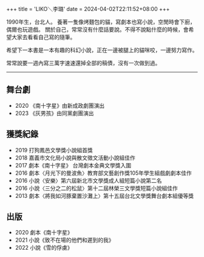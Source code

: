 +++
title = 'LIKO＼李璐'
date = 2024-04-02T22:11:52+08:00
+++



1990年生，台北人。
養著一隻像烤麵包的貓，寫劇本也寫小說，空閒時會下廚，偶爾也玩遊戲。
關於自己，常常沒有什麼話要說。不得不說點什麼的時候，會希望大家去看看自己寫的隨筆。


希望下一本書是一本有趣的科幻小說，正在一邊被腿上的貓咪咬，一邊努力寫作。


常常說要一週內寫三萬字速速還掉全部的稿債，沒有一次做到過。

-----------

舞台劇
--

- 2020 《南十字星》由新成政劇團演出
- 2023 《灰男孩》由同黨劇團演出

獲獎紀錄
--
 
- 2019 打狗鳳邑文學獎小說組首獎 
- 2018 嘉義市文化局小說與散文徵文活動小說組佳作 
- 2017 劇本《南十字星》 台灣劇本金典文學獎入圍
- 2016 劇本〈月光下的曼波魚〉教育部文藝創作獎105年學生組戲劇劇本佳作
- 2016 小說〈安樂〉第六屆新北市文學獎成人組短篇小說第二名 
- 2016 小說〈三分之二的松鼠〉第十二屆林榮三文學獎短篇小說組佳作 
- 2013 劇本〈將我如河豚棄置沙灘上〉第十五屆台北文學獎舞台劇本組優等獎  



出版
--

- 2020 劇本《南十字星》
- 2021 小說《致不在場的他們和遲到的我》
- 2022 小說《雪的俘虜》

<!-- Google tag (gtag.js) -->
<script async src="https://www.googletagmanager.com/gtag/js?id=G-GMSTCBCHEG"></script>
<script>
  window.dataLayer = window.dataLayer || [];
  function gtag(){dataLayer.push(arguments);}
  gtag('js', new Date());

  gtag('config', 'G-GMSTCBCHEG');
</script>